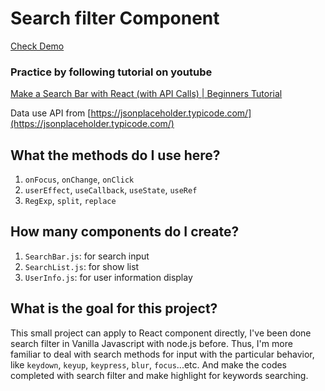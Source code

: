 # Search filter Component
[Check Demo](https://search.seekdecor.online/)

### Practice by following tutorial on youtube 

[Make a Search Bar with React (with API Calls) | Beginners Tutorial](https://www.youtube.com/watch?v=sWVgMcz8Q44&ab_channel=CodeComplete)

Data use API from [https://jsonplaceholder.typicode.com/](https://jsonplaceholder.typicode.com/)

## What the methods do I use here?
1. `onFocus`, `onChange`, `onClick`
2. `userEffect`, `useCallback`, `useState`, `useRef`
3. `RegExp`, `split`, `replace`

## How many components do I create?
1. `SearchBar.js`: for search input
2. `SearchList.js`: for show list
3. `UserInfo.js`: for user information display

## What is the goal for this project?
This small project can apply to React component directly, I've been done search filter in Vanilla Javascript with node.js before. Thus, I'm more familiar to deal with search methods for input with the particular behavior, like `keydown`, `keyup`, `keypress`, `blur`, `focus`...etc. And make the codes completed with search filter and make highlight for keywords searching.
